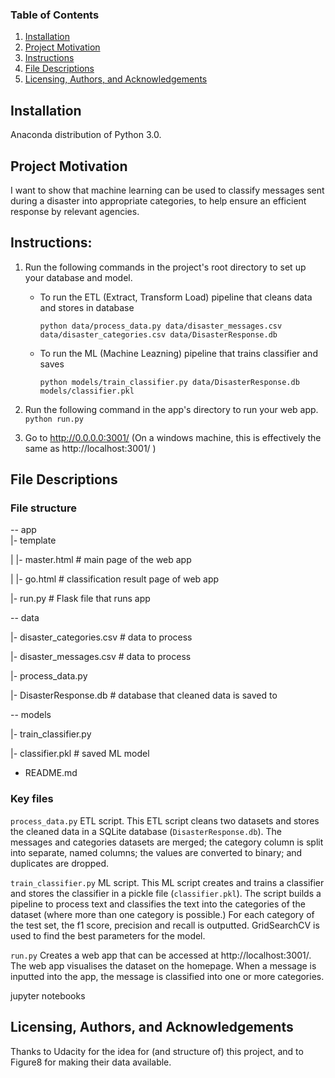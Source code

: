 ### Table of Contents

1. [Installation](#installation)
2. [Project Motivation](#motivation)
3. [Instructions](#instructions)
4. [File Descriptions](#files)
5. [Licensing, Authors, and Acknowledgements](#licensing)

## Installation <a name="installation"></a>
Anaconda distribution of Python 3.0. 

## Project Motivation<a name="motivation"></a>

I want to show that machine learning can be used to classify messages sent during a disaster into appropriate categories, to help ensure an efficient response by relevant agencies.

## Instructions: <a name="instructions"></a>
1. Run the following commands in the project's root directory to set up your database and model.

    - To run the ETL (Extract, Transform Load) pipeline that cleans data and stores in database
    
        `python data/process_data.py data/disaster_messages.csv data/disaster_categories.csv data/DisasterResponse.db`
        
    - To run the ML (Machine Leazning) pipeline that trains classifier and saves
    
        `python models/train_classifier.py data/DisasterResponse.db models/classifier.pkl`

2. Run the following command in the app's directory to run your web app.
    `python run.py`

3. Go to http://0.0.0.0:3001/ (On a windows machine, this is effectively the same as http://localhost:3001/ )

## File Descriptions <a name="files"></a>

### File structure

-- app  
|- template

| |- master.html  # main page of the web app

| |- go.html  # classification result page of web app

|- run.py  # Flask file that runs app

-- data

|- disaster_categories.csv  # data to process 

|- disaster_messages.csv  # data to process

|- process_data.py

|- DisasterResponse.db   # database that cleaned data is saved to

-- models

|- train_classifier.py

|- classifier.pkl  # saved ML model 

- README.md

### Key files
`process_data.py`
ETL script. This ETL script cleans two datasets and stores the cleaned data in a SQLite database (`DisasterResponse.db`). 
The messages and categories datasets are merged; the category column is split into separate, named columns; the values are converted to binary; and duplicates are dropped. 

`train_classifier.py`
ML script. This ML script creates and trains a classifier and stores the classifier in a pickle file (`classifier.pkl`).
The script builds a pipeline to process text and classifies the text into the categories of the dataset (where more than one category is possible.)
For each category of the test set, the f1 score, precision and recall is outputted.
GridSearchCV is used to find the best parameters for the model.

`run.py`
Creates a web app that can be accessed at http://localhost:3001/.
The web app visualises the dataset on the homepage.
When a message is inputted into the app, the message is classified into one or more categories. 

jupyter notebooks

## Licensing, Authors, and Acknowledgements <a name="licensing"></a>
Thanks to Udacity for the idea for (and structure of) this project, and to Figure8 for making their data available.

